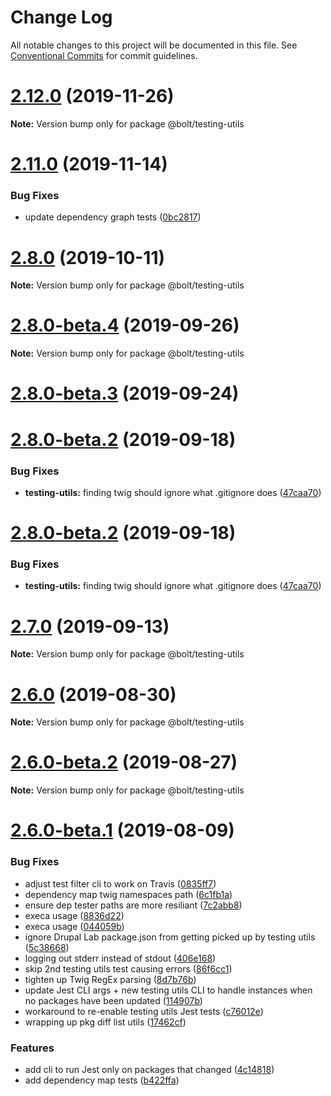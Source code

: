 # Change Log

All notable changes to this project will be documented in this file.
See [Conventional Commits](https://conventionalcommits.org) for commit guidelines.

# [2.12.0](https://github.com/bolt-design-system/bolt/tree/master/packages/testing-utils/compare/v2.11.4...v2.12.0) (2019-11-26)

**Note:** Version bump only for package @bolt/testing-utils





# [2.11.0](https://github.com/bolt-design-system/bolt/tree/master/packages/testing-utils/compare/v2.10.0...v2.11.0) (2019-11-14)


### Bug Fixes

* update dependency graph tests ([0bc2817](https://github.com/bolt-design-system/bolt/tree/master/packages/testing-utils/commit/0bc2817))





# [2.8.0](https://github.com/bolt-design-system/bolt/tree/master/packages/testing-utils/compare/v2.8.0-beta.6...v2.8.0) (2019-10-11)

**Note:** Version bump only for package @bolt/testing-utils





# [2.8.0-beta.4](https://github.com/bolt-design-system/bolt/tree/master/packages/testing-utils/compare/v2.8.0-beta.3...v2.8.0-beta.4) (2019-09-26)

**Note:** Version bump only for package @bolt/testing-utils





# [2.8.0-beta.3](https://github.com/bolt-design-system/bolt/tree/master/packages/testing-utils/compare/v2.7.1...v2.8.0-beta.3) (2019-09-24)



# [2.8.0-beta.2](https://github.com/bolt-design-system/bolt/tree/master/packages/testing-utils/compare/v2.7.0...v2.8.0-beta.2) (2019-09-18)


### Bug Fixes

* **testing-utils:** finding twig should ignore what .gitignore does ([47caa70](https://github.com/bolt-design-system/bolt/tree/master/packages/testing-utils/commit/47caa70))





# [2.8.0-beta.2](https://github.com/bolt-design-system/bolt/tree/master/packages/testing-utils/compare/v2.7.0...v2.8.0-beta.2) (2019-09-18)


### Bug Fixes

* **testing-utils:** finding twig should ignore what .gitignore does ([47caa70](https://github.com/bolt-design-system/bolt/tree/master/packages/testing-utils/commit/47caa70))





# [2.7.0](https://github.com/bolt-design-system/bolt/tree/master/packages/testing-utils/compare/v2.6.0...v2.7.0) (2019-09-13)

**Note:** Version bump only for package @bolt/testing-utils





# [2.6.0](https://github.com/bolt-design-system/bolt/tree/master/packages/testing-utils/compare/v2.6.0-beta.2...v2.6.0) (2019-08-30)

**Note:** Version bump only for package @bolt/testing-utils





# [2.6.0-beta.2](https://github.com/bolt-design-system/bolt/tree/master/packages/testing-utils/compare/v2.6.0-beta.1...v2.6.0-beta.2) (2019-08-27)

**Note:** Version bump only for package @bolt/testing-utils





# [2.6.0-beta.1](https://github.com/bolt-design-system/bolt/tree/master/packages/testing-utils/compare/v2.5.6...v2.6.0-beta.1) (2019-08-09)


### Bug Fixes

* adjust test filter cli to work on Travis ([0835ff7](https://github.com/bolt-design-system/bolt/tree/master/packages/testing-utils/commit/0835ff7))
* dependency map twig namespaces path ([6c1fb1a](https://github.com/bolt-design-system/bolt/tree/master/packages/testing-utils/commit/6c1fb1a))
* ensure dep tester paths are more resiliant ([7c2abb8](https://github.com/bolt-design-system/bolt/tree/master/packages/testing-utils/commit/7c2abb8))
* execa usage ([8836d22](https://github.com/bolt-design-system/bolt/tree/master/packages/testing-utils/commit/8836d22))
* execa usage ([044059b](https://github.com/bolt-design-system/bolt/tree/master/packages/testing-utils/commit/044059b))
* ignore Drupal Lab package.json from getting picked up by testing utils ([5c38668](https://github.com/bolt-design-system/bolt/tree/master/packages/testing-utils/commit/5c38668))
* logging out stderr instead of stdout ([406e168](https://github.com/bolt-design-system/bolt/tree/master/packages/testing-utils/commit/406e168))
* skip 2nd testing utils test causing errors ([86f6cc1](https://github.com/bolt-design-system/bolt/tree/master/packages/testing-utils/commit/86f6cc1))
* tighten up Twig RegEx parsing ([8d7b76b](https://github.com/bolt-design-system/bolt/tree/master/packages/testing-utils/commit/8d7b76b))
* update Jest CLI args + new testing utils CLI to handle instances when no packages have been updated ([114907b](https://github.com/bolt-design-system/bolt/tree/master/packages/testing-utils/commit/114907b))
* workaround to re-enable testing utils Jest tests ([c76012e](https://github.com/bolt-design-system/bolt/tree/master/packages/testing-utils/commit/c76012e))
* wrapping up pkg diff list utils ([17462cf](https://github.com/bolt-design-system/bolt/tree/master/packages/testing-utils/commit/17462cf))


### Features

* add cli to run Jest only on packages that changed ([4c14818](https://github.com/bolt-design-system/bolt/tree/master/packages/testing-utils/commit/4c14818))
* add dependency map tests ([b422ffa](https://github.com/bolt-design-system/bolt/tree/master/packages/testing-utils/commit/b422ffa))
